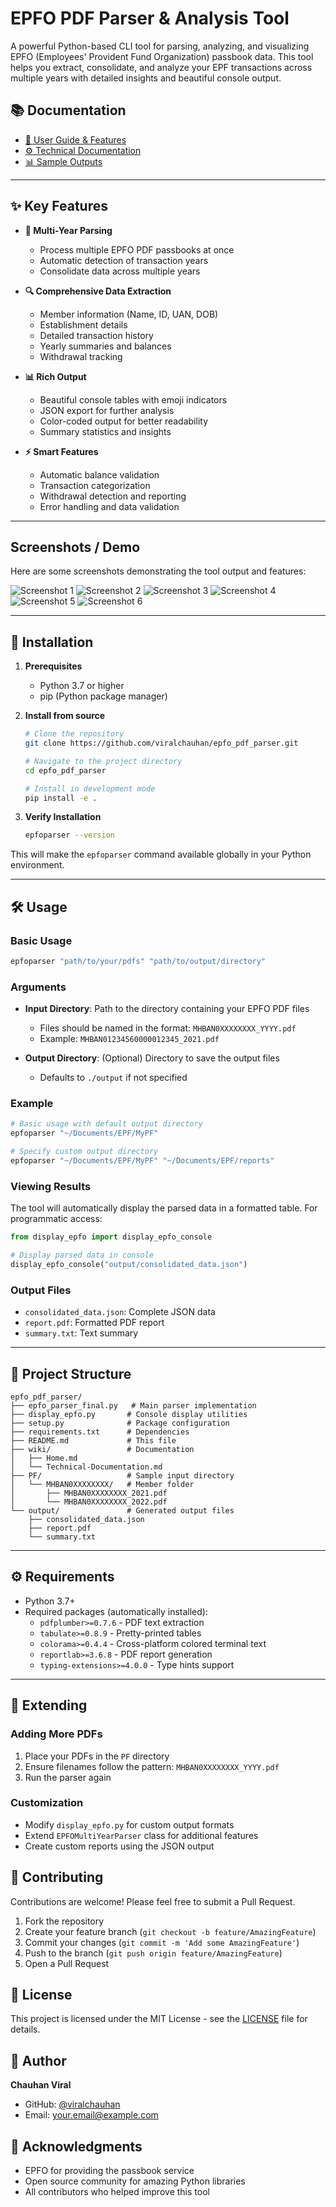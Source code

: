 # EPFO PDF Parser & Analysis Tool

A powerful Python-based CLI tool for parsing, analyzing, and visualizing EPFO (Employees' Provident Fund Organization) passbook data. This tool helps you extract, consolidate, and analyze your EPF transactions across multiple years with detailed insights and beautiful console output.

## 📚 Documentation

- [📖 User Guide & Features](https://github.com/viralchauhan/epfo_pdf_parser/wiki)
- [⚙️ Technical Documentation](https://github.com/viralchauhan/epfo_pdf_parser/wiki/Technical-Documentation)
- [📊 Sample Outputs](https://github.com/viralchauhan/epfo_pdf_parser/tree/main/images)

---

## ✨ Key Features

- **📄 Multi-Year Parsing**
  - Process multiple EPFO PDF passbooks at once
  - Automatic detection of transaction years
  - Consolidate data across multiple years

- **🔍 Comprehensive Data Extraction**
  - Member information (Name, ID, UAN, DOB)
  - Establishment details
  - Detailed transaction history
  - Yearly summaries and balances
  - Withdrawal tracking

- **📊 Rich Output**
  - Beautiful console tables with emoji indicators
  - JSON export for further analysis
  - Color-coded output for better readability
  - Summary statistics and insights

- **⚡ Smart Features**
  - Automatic balance validation
  - Transaction categorization
  - Withdrawal detection and reporting
  - Error handling and data validation

---

## Screenshots / Demo

Here are some screenshots demonstrating the tool output and features:

![Screenshot 1](images/1.png)
![Screenshot 2](images/2.png)
![Screenshot 3](images/3.png)
![Screenshot 4](images/4.png)
![Screenshot 5](images/5.png)
![Screenshot 6](images/6.png)

---

## 🚀 Installation

1. **Prerequisites**
   - Python 3.7 or higher
   - pip (Python package manager)

2. **Install from source**
   ```bash
   # Clone the repository
   git clone https://github.com/viralchauhan/epfo_pdf_parser.git
   
   # Navigate to the project directory
   cd epfo_pdf_parser
   
   # Install in development mode
   pip install -e .
   ```

3. **Verify Installation**
   ```bash
   epfoparser --version
   ```

This will make the `epfoparser` command available globally in your Python environment.

---

## 🛠️ Usage

### Basic Usage

```bash
epfoparser "path/to/your/pdfs" "path/to/output/directory"
```

### Arguments

- **Input Directory**: Path to the directory containing your EPFO PDF files
  - Files should be named in the format: `MHBAN0XXXXXXXX_YYYY.pdf`
  - Example: `MHBAN01234560000012345_2021.pdf`

- **Output Directory**: (Optional) Directory to save the output files
  - Defaults to `./output` if not specified

### Example

```bash
# Basic usage with default output directory
epfoparser "~/Documents/EPF/MyPF"

# Specify custom output directory
epfoparser "~/Documents/EPF/MyPF" "~/Documents/EPF/reports"
```

### Viewing Results

The tool will automatically display the parsed data in a formatted table. For programmatic access:

```python
from display_epfo import display_epfo_console

# Display parsed data in console
display_epfo_console("output/consolidated_data.json")
```

### Output Files

- `consolidated_data.json`: Complete JSON data
- `report.pdf`: Formatted PDF report
- `summary.txt`: Text summary

---

## 📁 Project Structure

```
epfo_pdf_parser/
├── epfo_parser_final.py   # Main parser implementation
├── display_epfo.py       # Console display utilities
├── setup.py              # Package configuration
├── requirements.txt      # Dependencies
├── README.md             # This file
├── wiki/                 # Documentation
│   ├── Home.md
│   └── Technical-Documentation.md
├── PF/                   # Sample input directory
│   └── MHBAN0XXXXXXXX/   # Member folder
│       ├── MHBAN0XXXXXXXX_2021.pdf
│       └── MHBAN0XXXXXXXX_2022.pdf
└── output/               # Generated output files
    ├── consolidated_data.json
    ├── report.pdf
    └── summary.txt
```

---

## ⚙️ Requirements

- Python 3.7+
- Required packages (automatically installed):
  - `pdfplumber>=0.7.6` - PDF text extraction
  - `tabulate>=0.8.9` - Pretty-printed tables
  - `colorama>=0.4.4` - Cross-platform colored terminal text
  - `reportlab>=3.6.8` - PDF report generation
  - `typing-extensions>=4.0.0` - Type hints support

---

## 🚀 Extending

### Adding More PDFs
1. Place your PDFs in the `PF` directory
2. Ensure filenames follow the pattern: `MHBAN0XXXXXXXX_YYYY.pdf`
3. Run the parser again

### Customization
- Modify `display_epfo.py` for custom output formats
- Extend `EPFOMultiYearParser` class for additional features
- Create custom reports using the JSON output

## 🤝 Contributing

Contributions are welcome! Please feel free to submit a Pull Request.

1. Fork the repository
2. Create your feature branch (`git checkout -b feature/AmazingFeature`)
3. Commit your changes (`git commit -m 'Add some AmazingFeature'`)
4. Push to the branch (`git push origin feature/AmazingFeature`)
5. Open a Pull Request

## 📝 License

This project is licensed under the MIT License - see the [LICENSE](LICENSE) file for details.

## 👤 Author

**Chauhan Viral**
- GitHub: [@viralchauhan](https://github.com/viralchauhan)
- Email: [your.email@example.com](mailto:your.email@example.com)

## 🙏 Acknowledgments

- EPFO for providing the passbook service
- Open source community for amazing Python libraries
- All contributors who helped improve this tool
